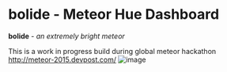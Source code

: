 # bolide - Meteor Hue Dashboard
__bolide__ - _an extremely bright meteor_

This is a work in progress build during global meteor hackathon http://meteor-2015.devpost.com/
![image](https://cloud.githubusercontent.com/assets/121500/10415118/344e1ddc-6fa0-11e5-9a81-8b9eb7a79894.png)
